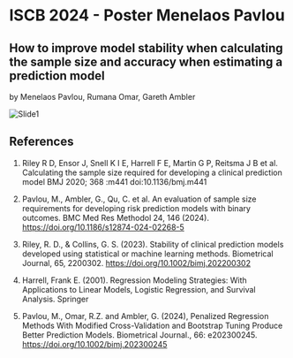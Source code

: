 # ISCB 2024 - Poster Menelaos Pavlou

## How to improve model stability when calculating the sample size and accuracy when estimating a prediction model
by Menelaos Pavlou, Rumana Omar, Gareth Ambler


![Slide1](https://github.com/mpavlou/ISCB2024_Poster_MP/assets/78787823/52921611-fd9a-4469-a287-2b6a9d8fca92)

## References

1. Riley R D, Ensor J, Snell K I E, Harrell F E, Martin G P, Reitsma J B et al. Calculating the sample size required for developing a clinical prediction model BMJ 2020; 368 :m441 doi:10.1136/bmj.m441
   
2. Pavlou, M., Ambler, G., Qu, C. et al. An evaluation of sample size requirements for developing risk prediction models with binary outcomes. BMC Med Res Methodol 24, 146 (2024). https://doi.org/10.1186/s12874-024-02268-5
 
3. Riley, R. D., & Collins, G. S. (2023). Stability of clinical prediction models developed using statistical or machine learning methods. Biometrical Journal, 65, 2200302. https://doi.org/10.1002/bimj.202200302

4. Harrell, Frank E. (2001). Regression Modeling Strategies: With Applications to Linear Models, Logistic Regression, and Survival Analysis. Springer
 
5. Pavlou, M., Omar, R.Z. and Ambler, G. (2024), Penalized Regression Methods With Modified Cross-Validation and Bootstrap Tuning Produce Better Prediction Models. Biometrical Journal., 66: e202300245. https://doi.org/10.1002/bimj.202300245
